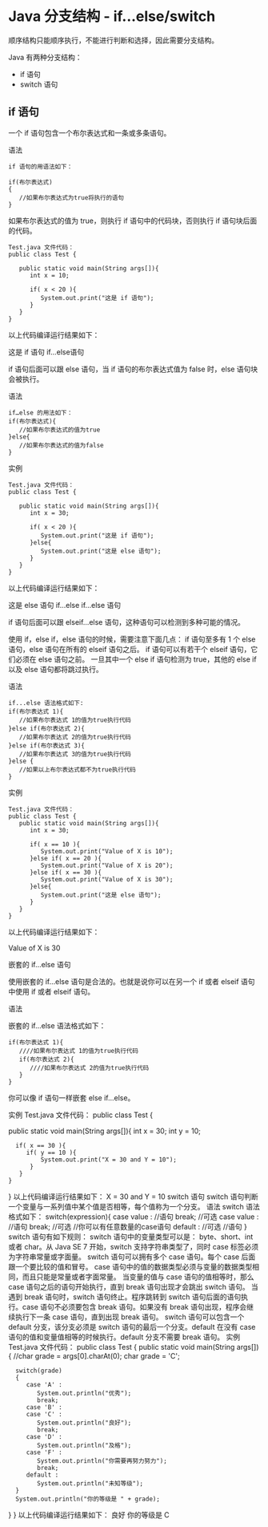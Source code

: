 # Java 分支结构 - if...else/switch
顺序结构只能顺序执行，不能进行判断和选择，因此需要分支结构。

Java 有两种分支结构：

- if 语句
- switch 语句

## if 语句

一个 if 语句包含一个布尔表达式和一条或多条语句。

语法
	
	if 语句的用语法如下：
	
	if(布尔表达式)
	{
	   //如果布尔表达式为true将执行的语句
	}

如果布尔表达式的值为 true，则执行 if 语句中的代码块，否则执行 if 语句块后面的代码。
	
	Test.java 文件代码：
	public class Test {
	 
	   public static void main(String args[]){
	      int x = 10;
	 
	      if( x < 20 ){
	         System.out.print("这是 if 语句");
	      }
	   }
	}

以上代码编译运行结果如下：

这是 if 语句
if...else语句

if 语句后面可以跟 else 语句，当 if 语句的布尔表达式值为 false 时，else 语句块会被执行。

语法
	
	if…else 的用法如下：
	if(布尔表达式){
	   //如果布尔表达式的值为true
	}else{
	   //如果布尔表达式的值为false
	}

实例
	
	Test.java 文件代码：
	public class Test {
	 
	   public static void main(String args[]){
	      int x = 30;
	 
	      if( x < 20 ){
	         System.out.print("这是 if 语句");
	      }else{
	         System.out.print("这是 else 语句");
	      }
	   }
	}

以上代码编译运行结果如下：

这是 else 语句
if...else if...else 语句

if 语句后面可以跟 elseif…else 语句，这种语句可以检测到多种可能的情况。

使用 if，else if，else 语句的时候，需要注意下面几点：
if 语句至多有 1 个 else 语句，else 语句在所有的 elseif 语句之后。
if 语句可以有若干个 elseif 语句，它们必须在 else 语句之前。
一旦其中一个 else if 语句检测为 true，其他的 else if 以及 else 语句都将跳过执行。

语法
	
	if...else 语法格式如下:
	if(布尔表达式 1){
	   //如果布尔表达式 1的值为true执行代码
	}else if(布尔表达式 2){
	   //如果布尔表达式 2的值为true执行代码
	}else if(布尔表达式 3){
	   //如果布尔表达式 3的值为true执行代码
	}else {
	   //如果以上布尔表达式都不为true执行代码
	}

实例
	
	Test.java 文件代码：
	public class Test {
	   public static void main(String args[]){
	      int x = 30;
	 
	      if( x == 10 ){
	         System.out.print("Value of X is 10");
	      }else if( x == 20 ){
	         System.out.print("Value of X is 20");
	      }else if( x == 30 ){
	         System.out.print("Value of X is 30");
	      }else{
	         System.out.print("这是 else 语句");
	      }
	   }
	}

以上代码编译运行结果如下：

Value of X is 30

嵌套的 if…else 语句

使用嵌套的 if…else 语句是合法的。也就是说你可以在另一个 if 或者 elseif 语句中使用 if 或者 elseif 语句。

语法

嵌套的 if…else 语法格式如下：
	
	if(布尔表达式 1){
	   ////如果布尔表达式 1的值为true执行代码
	   if(布尔表达式 2){
	      ////如果布尔表达式 2的值为true执行代码
	   }
	}

你可以像 if 语句一样嵌套 else if...else。

实例
Test.java 文件代码：
public class Test {
 
   public static void main(String args[]){
      int x = 30;
      int y = 10;
 
      if( x == 30 ){
         if( y == 10 ){
             System.out.print("X = 30 and Y = 10");
          }
       }
    }
}
以上代码编译运行结果如下：
X = 30 and Y = 10
switch 语句
switch 语句判断一个变量与一系列值中某个值是否相等，每个值称为一个分支。
语法
switch 语法格式如下：
switch(expression){
    case value :
       //语句
       break; //可选
    case value :
       //语句
       break; //可选
    //你可以有任意数量的case语句
    default : //可选
       //语句
}
switch 语句有如下规则：
switch 语句中的变量类型可以是： byte、short、int 或者 char。从 Java SE 7 开始，switch 支持字符串类型了，同时 case 标签必须为字符串常量或字面量。
switch 语句可以拥有多个 case 语句。每个 case 后面跟一个要比较的值和冒号。
case 语句中的值的数据类型必须与变量的数据类型相同，而且只能是常量或者字面常量。
当变量的值与 case 语句的值相等时，那么 case 语句之后的语句开始执行，直到 break 语句出现才会跳出 switch 语句。
当遇到 break 语句时，switch 语句终止。程序跳转到 switch 语句后面的语句执行。case 语句不必须要包含 break 语句。如果没有 break 语句出现，程序会继续执行下一条 case 语句，直到出现 break 语句。
switch 语句可以包含一个 default 分支，该分支必须是 switch 语句的最后一个分支。default 在没有 case 语句的值和变量值相等的时候执行。default 分支不需要 break 语句。
实例
Test.java 文件代码：
public class Test {
   public static void main(String args[]){
      //char grade = args[0].charAt(0);
      char grade = 'C';
 
      switch(grade)
      {
         case 'A' :
            System.out.println("优秀"); 
            break;
         case 'B' :
         case 'C' :
            System.out.println("良好");
            break;
         case 'D' :
            System.out.println("及格");
         case 'F' :
            System.out.println("你需要再努力努力");
            break;
         default :
            System.out.println("未知等级");
      }
      System.out.println("你的等级是 " + grade);
   }
}
以上代码编译运行结果如下：
良好
你的等级是 C